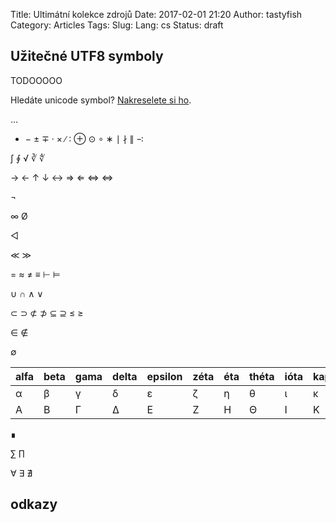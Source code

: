 Title: Ultimátní kolekce zdrojů
Date: 2017-02-01 21:20
Author: tastyfish
Category: Articles
Tags:
Slug:
Lang: cs
Status: draft

<h2> Užitečné UTF8 symboly </h2>

TODOOOOO

Hledáte unicode symbol? [Nakreselete si ho](http://shapecatcher.com/).

…

+ − ± ∓ · × ∕ ∶ ⊕ ⊙ ∘ ∗ ∣ ∤ ∥ ∹

∫ ∮ √ ∛ ∜

→ ← ↑ ↓ ↔ ⇒ ⇐ ⇔ ⇔

¬
 
∞  Ø  

 ◁

≪ ≫
 
= ≈ ≠ ≡ ⊢ ⊨
 
∪ ∩ ∧ ∨
 
⊂ ⊃ ⊄ ⊅ ⊆ ⊇ ≤ ≥
 
∈ ∉
 
∅
 
 alfa | beta | gama | delta | epsilon | zéta | éta | théta | ióta | kappa | lambda | mí | ný | ksí | omikron | pí | ró | sigma | tau | Ypsilon | fí | chí | psí | omega   
------|------|------|-------|---------|------|-----|-------|------|-------|--------|----|----|-----|---------|----|----|-------|-----|---------|----|-----|-----|-------
 α    | β    | γ    | δ     | ε       | ζ    | η   | θ     | ι    | κ     | λ      | μ  | ν  | ξ   | ο       | π  | ρ  | σ ς   | τ   | υ       | φ  | χ   | ψ   | ω
 Α    | Β    | Γ    | Δ     | Ε       | Ζ    | Η   | Θ     | Ι    | Κ     | Λ      | Μ  | Ν  | Ξ   | Ο       | Π  | Ρ  | Σ     | Τ   | Υ       | Φ  | Χ   | Ψ   | Ω

 
∎
 
∑ ∏
 
∀ ∃ ∄

<h2> odkazy </h2>